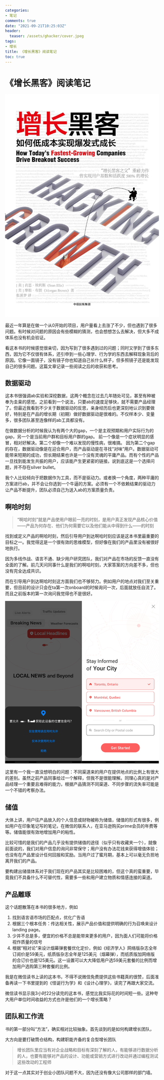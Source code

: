 ```yaml
---
categories:
- 笔记
comments: true
date: "2021-09-21T10:25:03Z"
header:
  teaser: /assets/ghacker/cover.jpeg
tags:
- 增长
title: 《增长黑客》阅读笔记
toc: true
---
```


# 《增长黑客》阅读笔记

![增长黑客](/assets/ghacker/cover.jpeg)

最近一年算是在做一个从0开始的项目，用户量看上去涨了不少，但也遇到了很多问题。有时候对问题的原因会有些模糊的猜测，也会想想怎么去解决，但大多不成体系也没有机会验证。

看这本书的时候感觉很亲切，因为写到了很多遇到过的问题；同时又学到了很多东西，因为它不仅很有体系，还引申到一些心理学、行为学的东西去解释现象背后的原因。它像一面镜子，没有镜子你也知道自己长什么样子，但多照镜子还是能发现自己的很多问题。这篇文章记录一些阅读之后的收获和思考。

<!-- 以前比较少看这种实操类的书籍，这次有点像打开了新世界的大门， -->

## 数据驱动
这本书很强调ab实验和深挖数据，这两个概念在过去几年随处可见，甚至有种被奉为圭臬的感觉。之前看到一个说法，只要ab的速度足够快，就不需要产品经理了。但最近我看到不少关于数据驱动的反思，亲身经历后也更深刻地认识到要做好，特别是在产品的增长期（初期）做好数据驱动是很难的。不仅样本少、变量多，很多团队甚至连像样的ab工具都没有。

在做数据分析的时候我认为有两个大的gap，一个是主观预期和用户实际行为的gap，另一个是当前用户群和目标用户群的gap。
前一个像是一个症状明显的感冒，相对好解决。第二个却像一个难以发现的慢性病，很难搞。
因为第二个gap的存在，数据驱动像是在迎合用户，而产品驱动是在寻找“对味”用户。数据驱动可能带来短期的成功，但长期结果也许是一个没有灵魂的平庸产品。而有个性的产品一旦找到能发生共振的用户，应该能产生更紧密的链接。说到底这是一个选择问题，并不存在silver bullet。

我个人比较倾向于把数据作为工具，而不是驱动力。或者换一个角度，两种平庸的方案进行ab，并不会让你选到一个牛逼的方案。必须有一个不依赖结果的驱动力让产品不断提升，团队必须自己为送入ab的方案质量负责。

## 啊哈时刻
>“啊哈时刻”就是产品使用户眼前一亮的时刻，是用户真正发现产品核心价值——产品为何存在、他们为何需要它以及他们能从中得到什么——的时刻

找到或定义产品的啊哈时刻，然后引导用户到达啊哈时刻应该是这本书里最重要的目标之一。我觉得这是一个很有效的思维模型，但好像在我们的产品里没有被很好地执行。

因为多线作战、语言不通、缺少用户研究团队，我们对产品在市场的反馈一直没有全面的了解。前几天问同事什么是我们的啊哈时刻，大家答案的方向差不多，但也没有完全达成共识。

而在引导用户到达啊哈时刻这方面我们也不够努力。例如用户的地点对我们至关重要，但目前的设计只会在ta第一次onboard的时候询问一次，后面就放任自流了。而且之前版本的第一次询问我觉得也不是很好。

![之前版本的地点询问分两步，第一步先请求用户给权限，此时页面展示了一句比较抽象的产品slogan，若用户不给则可在第二步进行手工输入。很多用户在要求给权限那一步就流失了](/assets/ghacker/step1.png)

这里有一个我一直没想明白的问题：不同渠道来的用户在提供地点的比例上有很大的差别。虽然之前产品同事给过一个解释，但我不是很能理解。同理心真的是对产品经理一个重要且难得的能力，根据产品猜测不同渠道、不同步骤的流失率可能是一个不错的考察办法。

## 储值
大体上讲，用户往产品放入的个人信息或财物被称为储值，储值的形式有很多，例如用户在印象笔记写的笔记，在微信的联系人，在亚马逊购买prime会员的年费等等。储值能很有效地增加用户的粘性。

比较可惜的是我们的产品几乎没有提供储值的途径（似乎只有收藏夹一个），就像前面说的，我们对用户信息的询问非常保守；用户没有办法花钱来获得增值体验；也没有在产品里设计任何回报和奖励。当用户过了蜜月期，基本上可以毫无负担地离开我们的产品。

要构建出储值体系对于我们现在的产品其实是比较困难的，但这个真的蛮重要，毕竟我们不具备什么不可替代性，需要多一些和用户建立物质和情感连接的渠道。

## 产品雕琢
这个话题散落在本书的很多地方，例如

1. 找到语言语市场的匹配点，优化广告语
2. 根据三个根本任务：传达相关性，展示产品价值和提供明确的行为召唤来设计landing page。
1. 少并不总是多，便宜的价格不总是能带来更多的用户，因为面人们可能将价格视作质量的信号
1. 根据“相对论”来设计烟幕弹套餐优化定价，例如《经济学人》网络版杂志全年订阅价是59美元，纸质版杂志全年是125美元（烟幕弹），而纸质版加网络版的合订价也是125美元。这一设置可以大大降低用户选59美元套餐的比例而增加用户选购第三种套餐的比例。

我是在微信读书上读的这本书，不得不说微信免费提供这些书籍真的很赞，后面准备再读一下书里提到的《怪诞行为学》和《设计心理学》，读完了再跟大家交流。

微信读书显示我3小时22分读完的这本书，感觉比我实际花的时间短一些。这种夸大用户单位时间收益的方式也许是他们的一个增长策略？

## 团队和工作流

书的第一部分叫“方法”，确实相对比较抽象。首先谈到的是如何构建增长团队，

大方向是要打破筒仓结构，构建职能齐备的复合型增长团队

> 增长团队里应当有对企业战略和目标有深刻了解的人，有能够进行数据分析的人，也要有能够对产品的设计、功能或营销方式进行改动并通过编程测试这些改动的工程师

对于这一点其实对于创业小团队问题不大，因为还没有像大公司那样的部门墙。